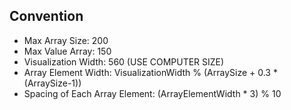 ## Convention
* Max Array Size: 200
* Max Value Array: 150
* Visualization Width: 560 (USE COMPUTER SIZE)
* Array Element Width: VisualizationWidth % (ArraySize + 0.3 * (ArraySize-1))
* Spacing of Each Array Element: (ArrayElementWidth * 3) % 10